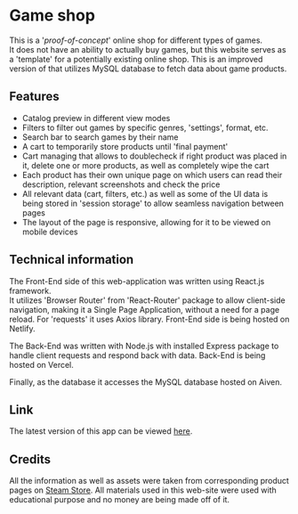 # Game shop

This is a '*proof-of-concept*' online shop for different types of games.  
It does not have an ability to actually buy games, but this website serves as a 'template' for a potentially existing online shop. 
This is an improved version of that utilizes MySQL database to fetch data about game products.


## Features 

- Catalog preview in different view modes
- Filters to filter out games by specific genres, 'settings', format, etc.
- Search bar to search games by their name
- A cart to temporarily store products until 'final payment'
- Cart managing that allows to doublecheck if right product was placed in it, delete one or more products, as well as completely wipe the cart
- Each product has their own unique page on which users can read their description, relevant screenshots and check the price
- All relevant data (cart, filters, etc.) as well as some of the UI data is being stored in 'session storage' to allow seamless navigation between pages
- The layout of the page is responsive, allowing for it to be viewed on mobile devices


## Technical information

The Front-End side of this web-application was written using React.js framework.  
It utilizes 'Browser Router' from 'React-Router' package to allow client-side navigation, making it a Single Page Application, without a need for a page reload.
For 'requests' it uses Axios library. Front-End side is being hosted on Netlify.

The Back-End was written with Node.js with installed Express package to handle client requests and respond back with data.
Back-End is being hosted on Vercel.

Finally, as the database it accesses the MySQL database hosted on Aiven.


## Link

The latest version of this app can be viewed [here](https://srysis-game-shop.netlify.app/).


## Credits

All the information as well as assets were taken from corresponding product pages on [Steam Store](https://store.steampowered.com/).
All materials used in this web-site were used with educational purpose and no money are being made off of it.